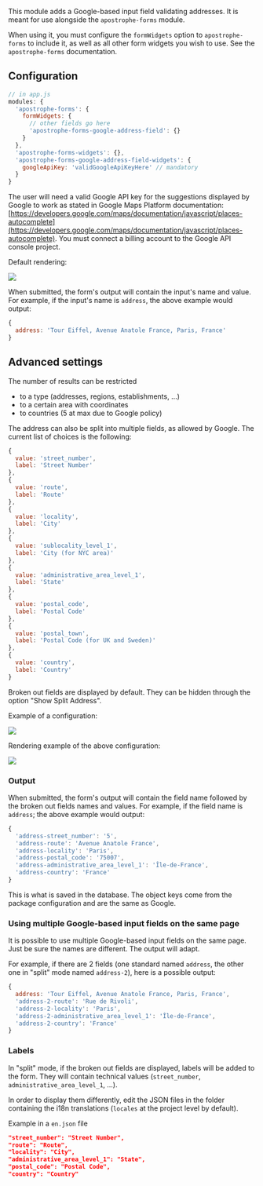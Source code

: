 This module adds a Google-based input field validating addresses. It is meant for use alongside the `apostrophe-forms` module.

When using it, you must configure the `formWidgets` option to `apostrophe-forms` to include it, as well as all other form widgets you wish to use. See the `apostrophe-forms` documentation.

## Configuration

```javascript
// in app.js
modules: {
  'apostrophe-forms': {
    formWidgets: {
      // other fields go here
      'apostrophe-forms-google-address-field': {}
    }
  },
  'apostrophe-forms-widgets': {},
  'apostrophe-forms-google-address-field-widgets': {
    googleApiKey: 'validGoogleApiKeyHere' // mandatory
  }
}
```

The user will need a valid Google API key for the suggestions displayed by Google to work as stated in Google Maps Platform documentation: [https://developers.google.com/maps/documentation/javascript/places-autocomplete](https://developers.google.com/maps/documentation/javascript/places-autocomplete). You must connect a billing account to the Google API console project.

Default rendering:

![](./assets/basic.gif)

When submitted, the form's output will contain the input's name and value.
For example, if the input's name is `address`, the above example would output:

```js
{
  address: 'Tour Eiffel, Avenue Anatole France, Paris, France'
}
```


## Advanced settings

The number of results can be restricted
- to a type (addresses, regions, establishments, ...)
- to a certain area with coordinates
- to countries (5 at max due to Google policy)

The address can also be split into multiple fields, as allowed by Google. The current list of choices is the following:

```js
{
  value: 'street_number',
  label: 'Street Number'
},
{
  value: 'route',
  label: 'Route'
},
{
  value: 'locality',
  label: 'City'
},
{
  value: 'sublocality_level_1',
  label: 'City (for NYC area)'
},
{
  value: 'administrative_area_level_1',
  label: 'State'
},
{
  value: 'postal_code',
  label: 'Postal Code'
},
{
  value: 'postal_town',
  label: 'Postal Code (for UK and Sweden)'
},
{
  value: 'country',
  label: 'Country'
}
```

Broken out fields are displayed by default. They can be hidden through the option "Show Split Address".

Example of a configuration:

![](./assets/config.png)

Rendering example of the above configuration:

![](./assets/split.gif)

### Output

When submitted, the form's output will contain the field name followed by the broken out fields names and values.
For example, if the field name is `address`; the above example would output:

```js
{
  'address-street_number': '5',
  'address-route': 'Avenue Anatole France',
  'address-locality': 'Paris',
  'address-postal_code': '75007',
  'address-administrative_area_level_1': 'Île-de-France',
  'address-country': 'France'
}
```

This is what is saved in the database. The object keys come from the package configuration and are the same as Google.

### Using multiple Google-based input fields on the same page

It is possible to use multiple Google-based input fields on the same page. Just be sure the names are different. The output will adapt.

For example, if there are 2 fields (one standard named `address`, the other one in "split" mode named `address-2`), here is a possible output:

```js
{
  address: 'Tour Eiffel, Avenue Anatole France, Paris, France',
  'address-2-route': 'Rue de Rivoli',
  'address-2-locality': 'Paris',
  'address-2-administrative_area_level_1': 'Île-de-France',
  'address-2-country': 'France'
}
```

### Labels

In "split" mode, if the broken out fields are displayed, labels will be added to the form. They will contain technical values (`street_number`, `administrative_area_level_1`, ...).

In order to display them differently, edit the JSON files in the folder containing the i18n translations (`locales` at the project level by default).

Example in a `en.json` file

```json
"street_number": "Street Number",
"route": "Route",
"locality": "City",
"administrative_area_level_1": "State",
"postal_code": "Postal Code",
"country": "Country"
```

